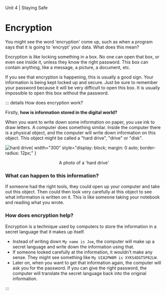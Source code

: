 Unit 4 | Staying Safe

# Encryption

You might see the word 'encryption' come up, such as when a program says that it is going to 'encrypt' your data. What does this mean?

Encryption is like locking something in a box. No one can open that box, or even see inside it, unless they know the right password. This box can contain anything, like a message, a picture, a document, etc.

If you see that encryption is happening, this is usually a good sign. Your information is being kept locked up and secure. Just be sure to remember your password because it will be very difficult to open this box. It is usually impossible to open this box without the password.

::: details How does encryption work?

Firstly, **how is information stored in the digital world?**

When you want to write down some information on paper, you use ink to draw letters. A computer does something similar. Inside the computer there is a physical object, and the computer will write down information on this object. This object might be called a "hard drive", "drive" or "disk".

![hard drive](/course/4-staying-safe/harddrive.jpg){ width="300" style="display: block; margin: 0 auto; border-radius: 12px;" }

<p style="text-align: center;">A photo of a 'hard drive'</p>

### **What can happen to this information?**

If someone had the right tools, they could open up your computer and take out this object. Then could then look very carefully at this object to see what information is written on it. This is like someone taking your notebook and reading what you wrote.

### **How does encryption help?**

Encryption is a technique used by computers to store the information in a secret language that it makes up itself.

- Instead of writing down `My name is Joe`, the computer will make up a secret language and write down the information using that.
- If someone looked carefully at the information, it wouldn’t make any sense. They might see something like `My UIA2PW8M is XYKS4DGT5P82LW`.
- Later on, when you want to get that information again, the computer will ask you for the password. If you can give the right password, the computer will translate the secret language back into the original information.

:::
